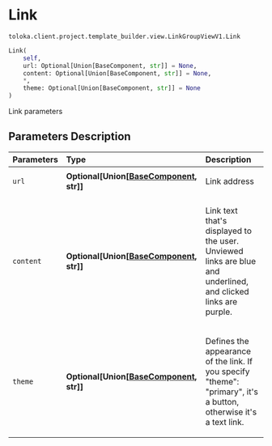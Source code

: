 # Link
`toloka.client.project.template_builder.view.LinkGroupViewV1.Link`

```python
Link(
    self,
    url: Optional[Union[BaseComponent, str]] = None,
    content: Optional[Union[BaseComponent, str]] = None,
    *,
    theme: Optional[Union[BaseComponent, str]] = None
)
```

Link parameters

## Parameters Description

| Parameters | Type | Description |
| :----------| :----| :-----------|
`url`|**Optional\[Union\[[BaseComponent](toloka.client.project.template_builder.base.BaseComponent.md), str\]\]**|<p>Link address</p>
`content`|**Optional\[Union\[[BaseComponent](toloka.client.project.template_builder.base.BaseComponent.md), str\]\]**|<p>Link text that&#x27;s displayed to the user. Unviewed links are blue and underlined, and clicked links are purple.</p>
`theme`|**Optional\[Union\[[BaseComponent](toloka.client.project.template_builder.base.BaseComponent.md), str\]\]**|<p>Defines the appearance of the link. If you specify &quot;theme&quot;: &quot;primary&quot;, it&#x27;s a button, otherwise it&#x27;s a text link.</p>
